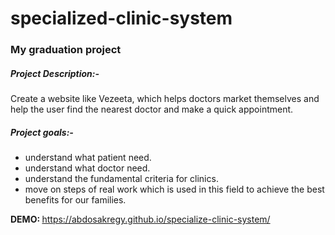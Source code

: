 # specialized-clinic-system

### My graduation project

##### Project Description:-
Create a website like Vezeeta, which helps doctors market
themselves and help the user find the nearest doctor and
make a quick appointment.

##### Project goals:-
<ul>
  <li>understand what patient need.</li>
  <li>understand what doctor need.</li>
  <li>understand the fundamental criteria for clinics.
</li>
  <li>move on steps of real work which is used in this field to achieve the best benefits for our families.</li>
</ul>

<strong>DEMO: </strong>https://abdosakregy.github.io/specialize-clinic-system/
